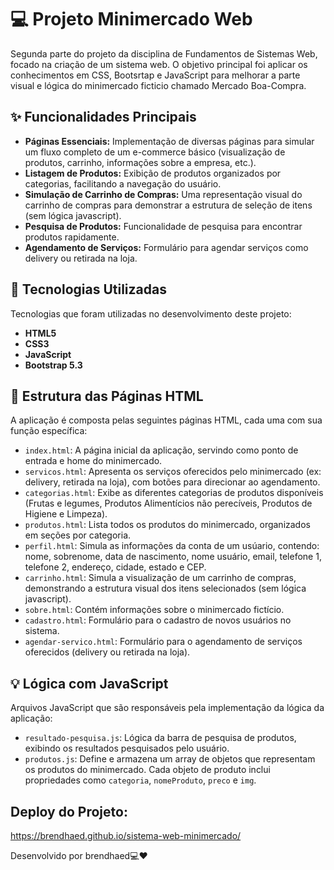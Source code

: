 # 💻 Projeto Minimercado Web 

Segunda parte do projeto da disciplina de Fundamentos de Sistemas Web, focado na criação de um sistema web. O objetivo principal foi aplicar os conhecimentos em CSS, Bootsrtap e JavaScript para melhorar a parte visual e lógica do minimercado ficticio chamado Mercado Boa-Compra.

## ✨ Funcionalidades Principais

* **Páginas Essenciais:** Implementação de diversas páginas para simular um fluxo completo de um e-commerce básico (visualização de produtos, carrinho, informações sobre a empresa, etc.).
* **Listagem de Produtos:** Exibição de produtos organizados por categorias, facilitando a navegação do usuário.
* **Simulação de Carrinho de Compras:** Uma representação visual do carrinho de compras para demonstrar a estrutura de seleção de itens (sem lógica javascript).
* **Pesquisa de Produtos:** Funcionalidade de pesquisa para encontrar produtos rapidamente.
* **Agendamento de Serviços:** Formulário para agendar serviços como delivery ou retirada na loja.

## 🚀 Tecnologias Utilizadas

Tecnologias que foram utilizadas no desenvolvimento deste projeto:

* **HTML5** 
* **CSS3** 
* **JavaScript** 
* **Bootstrap 5.3** 

## 📄 Estrutura das Páginas HTML

A aplicação é composta pelas seguintes páginas HTML, cada uma com sua função específica:

* `index.html`: A página inicial da aplicação, servindo como ponto de entrada e home do minimercado.
* `servicos.html`: Apresenta os serviços oferecidos pelo minimercado (ex: delivery, retirada na loja), com botões para direcionar ao agendamento.
* `categorias.html`: Exibe as diferentes categorias de produtos disponíveis (Frutas e legumes, Produtos Alimentícios não perecíveis, Produtos de Higiene e Limpeza).
* `produtos.html`: Lista todos os produtos do minimercado, organizados em seções por categoria.
* `perfil.html`: Simula as informações da conta de um usúario, contendo: nome, sobrenome, data de nascimento, nome usuário, email, telefone 1, telefone 2, endereço, cidade, estado e CEP.
* `carrinho.html`: Simula a visualização de um carrinho de compras, demonstrando a estrutura visual dos itens selecionados (sem lógica javascript).
* `sobre.html`: Contém informações sobre o minimercado fictício.
* `cadastro.html`: Formulário para o cadastro de novos usuários no sistema.
* `agendar-servico.html`: Formulário para o agendamento de serviços oferecidos (delivery ou retirada na loja).

## 💡 Lógica com JavaScript

Arquivos JavaScript que são responsáveis pela implementação da lógica da aplicação:

* `resultado-pesquisa.js`: Lógica da barra de pesquisa de produtos, exibindo os resultados pesquisados pelo usuário.
* `produtos.js`: Define e armazena um array de objetos que representam os produtos do minimercado. Cada objeto de produto inclui propriedades como `categoria`, `nomeProduto`, `preco` e `img`.

##  Deploy do Projeto:
https://brendhaed.github.io/sistema-web-minimercado/ 

Desenvolvido por brendhaed💻❤️
